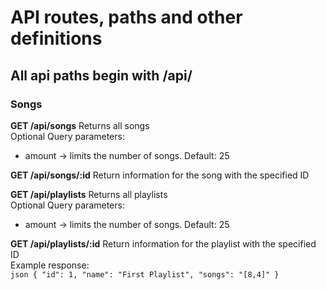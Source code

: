 # API routes, paths and other definitions

## All api paths begin with /api/

### Songs

**GET /api/songs**
Returns all songs
<br>
Optional Query parameters: 
* amount -> limits the number of songs. Default: 25

**GET /api/songs/:id**
Return information for the song with the specified ID

**GET /api/playlists**
Returns all playlists
<br>
Optional Query parameters:
* amount -> limits the number of songs. Default: 25

**GET /api/playlists/:id**
Return information for the playlist with the specified ID
<br>
Example response:
<br>
``json
{
  "id": 1,
  "name": "First Playlist",
  "songs": "[8,4]"
}
``
